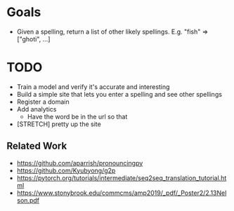 
# Goals #
* Given a spelling, return a list of other likely spellings. E.g. "fish" =>
  ["ghoti", ...]

# TODO #
* Train a model and verify it's accurate and interesting
* Build a simple site that lets you enter a spelling and see other spellings
* Register a domain
* Add analytics
  * Have the word be in the url so that 
* [STRETCH] pretty up the site



## Related Work ##
* https://github.com/aparrish/pronouncingpy
* https://github.com/Kyubyong/g2p
* https://pytorch.org/tutorials/intermediate/seq2seq_translation_tutorial.html
* https://www.stonybrook.edu/commcms/amp2019/_pdf/_Poster2/2.13Nelson.pdf
